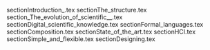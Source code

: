 sectionIntroduction_.tex
sectionThe_structure.tex
section_The_evolution_of_scientific__.tex
sectionDigital_scientific_knowledge.tex
sectionFormal_languages.tex
sectionComposition.tex
sectionState_of_the_art.tex
sectionHCI.tex
sectionSimple_and_flexible.tex
sectionDesigning.tex
